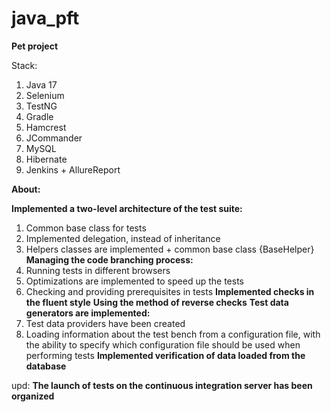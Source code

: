 # java_pft
**Pet project**

Stack:
1. Java 17
2. Selenium
3. TestNG
4. Gradle
5. Hamcrest
6. JCommander
7. MySQL
8. Hibernate
9. Jenkins + AllureReport

**About:**

**Implemented a two-level architecture of the test suite:**
1. Сommon base class for tests
2. Implemented delegation, instead of inheritance
3. Helpers classes are implemented + common base class {BaseHelper}
**Managing the code branching process:**
1. Running tests in different browsers
2. Optimizations are implemented to speed up the tests
3. Checking and providing prerequisites in tests
**Implemented checks in the fluent style**
**Using the method of reverse checks**
**Test data generators are implemented:**
1. Test data providers have been created
2. Loading information about the test bench from a configuration file, 
with the ability to specify which configuration file should be used when performing tests
**Implemented verification of data loaded from the database**

upd:
**The launch of tests on the continuous integration server has been organized**
